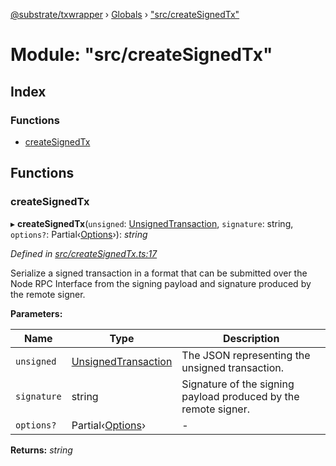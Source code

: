 [@substrate/txwrapper](../README.md) › [Globals](../globals.md) › ["src/createSignedTx"](_src_createsignedtx_.md)

# Module: "src/createSignedTx"

## Index

### Functions

* [createSignedTx](_src_createsignedtx_.md#createsignedtx)

## Functions

###  createSignedTx

▸ **createSignedTx**(`unsigned`: [UnsignedTransaction](../interfaces/_src_util_types_.unsignedtransaction.md), `signature`: string, `options?`: Partial‹[Options](../interfaces/_src_util_options_.options.md)›): *string*

*Defined in [src/createSignedTx.ts:17](https://github.com/paritytech/txwrapper/blob/c52e67f/src/createSignedTx.ts#L17)*

Serialize a signed transaction in a format that can be submitted over the
Node RPC Interface from the signing payload and signature produced by the
remote signer.

**Parameters:**

Name | Type | Description |
------ | ------ | ------ |
`unsigned` | [UnsignedTransaction](../interfaces/_src_util_types_.unsignedtransaction.md) | The JSON representing the unsigned transaction. |
`signature` | string | Signature of the signing payload produced by the remote signer.  |
`options?` | Partial‹[Options](../interfaces/_src_util_options_.options.md)› | - |

**Returns:** *string*
